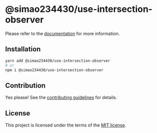 # @simao234430/use-intersection-observer



Please refer to the [documentation](https://YooUI.org/docs/components/use-intersection-observer) for more information.

## Installation

```sh
yarn add @simao234430/use-intersection-observer
# or
npm i @simao234430/use-intersection-observer
```

## Contribution

Yes please! See the
[contributing guidelines](https://github.com/xiaosimao123/yooui/blob/master/CONTRIBUTING.md)
for details.

## License

This project is licensed under the terms of the
[MIT license](https://github.com/xiaosimao123/yooui/blob/master/LICENSE).
